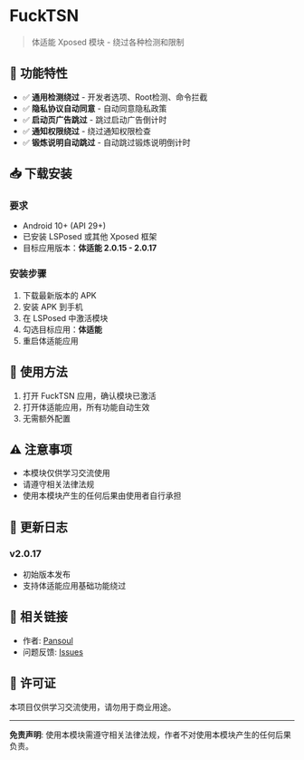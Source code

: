 # FuckTSN

> 体适能 Xposed 模块 - 绕过各种检测和限制

## 📱 功能特性

- ✅ **通用检测绕过** - 开发者选项、Root检测、命令拦截
- ✅ **隐私协议自动同意** - 自动同意隐私政策
- ✅ **启动页广告跳过** - 跳过启动广告倒计时
- ✅ **通知权限绕过** - 绕过通知权限检查
- ✅ **锻炼说明自动跳过** - 自动跳过锻炼说明倒计时

## 📥 下载安装

### 要求
- Android 10+ (API 29+)
- 已安装 LSPosed 或其他 Xposed 框架
- 目标应用版本：**体适能 2.0.15 - 2.0.17**

### 安装步骤
1. 下载最新版本的 APK
2. 安装 APK 到手机
3. 在 LSPosed 中激活模块
4. 勾选目标应用：**体适能**
5. 重启体适能应用

## 🚀 使用方法

1. 打开 FuckTSN 应用，确认模块已激活
2. 打开体适能应用，所有功能自动生效
3. 无需额外配置

## ⚠️ 注意事项

- 本模块仅供学习交流使用
- 请遵守相关法律法规
- 使用本模块产生的任何后果由使用者自行承担

## 📝 更新日志

### v2.0.17
- 初始版本发布
- 支持体适能应用基础功能绕过

## 🔗 相关链接

- 作者: [Pansoul](https://github.com/pansoul1)
- 问题反馈: [Issues](https://github.com/pansoul1/FuckTSN/issues)

## 📄 许可证

本项目仅供学习交流使用，请勿用于商业用途。

---

**免责声明**: 使用本模块需遵守相关法律法规，作者不对使用本模块产生的任何后果负责。

